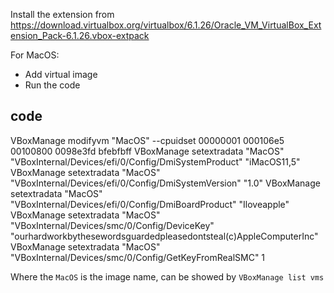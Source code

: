 Install the extension from https://download.virtualbox.org/virtualbox/6.1.26/Oracle_VM_VirtualBox_Extension_Pack-6.1.26.vbox-extpack

For MacOS:
- Add virtual image
- Run the code

## code

  VBoxManage modifyvm "MacOS" --cpuidset 00000001 000106e5 00100800 0098e3fd bfebfbff
  VBoxManage setextradata "MacOS" "VBoxInternal/Devices/efi/0/Config/DmiSystemProduct" "iMacOS11,5"
  VBoxManage setextradata "MacOS" "VBoxInternal/Devices/efi/0/Config/DmiSystemVersion" "1.0"
  VBoxManage setextradata "MacOS" "VBoxInternal/Devices/efi/0/Config/DmiBoardProduct" "Iloveapple"
  VBoxManage setextradata "MacOS" "VBoxInternal/Devices/smc/0/Config/DeviceKey" "ourhardworkbythesewordsguardedpleasedontsteal(c)AppleComputerInc"
  VBoxManage setextradata "MacOS" "VBoxInternal/Devices/smc/0/Config/GetKeyFromRealSMC" 1


Where the `MacOS` is the image name, can be showed by `VBoxManage list vms`